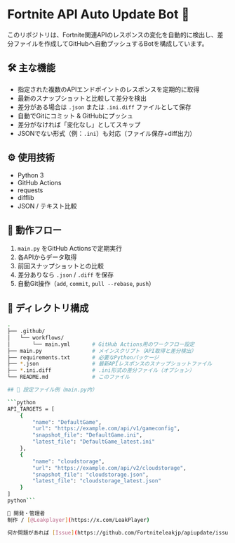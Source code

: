 # Fortnite API Auto Update Bot 🔄

このリポジトリは、Fortnite関連APIのレスポンスの変化を自動的に検出し、差分ファイルを作成してGitHubへ自動プッシュするBotを構成しています。

## 🛠 主な機能

- 指定された複数のAPIエンドポイントのレスポンスを定期的に取得
- 最新のスナップショットと比較して差分を検出
- 差分がある場合は `.json` または `.ini.diff` ファイルとして保存
- 自動でGitにコミット & GitHubにプッシュ
- 差分がなければ「変化なし」としてスキップ
- JSONでない形式（例：`.ini`）も対応（ファイル保存+diff出力）

## ⚙️ 使用技術

- Python 3
- GitHub Actions
- requests
- difflib
- JSON / テキスト比較

## 🔄 動作フロー

1. `main.py` をGitHub Actionsで定期実行
2. 各APIからデータ取得
3. 前回スナップショットとの比較
4. 差分ありなら `.json` / `.diff` を保存
5. 自動Git操作（`add`, `commit`, `pull --rebase`, `push`）

## 📂 ディレクトリ構成

```bash
.
├── .github/
│   └── workflows/
│       └── main.yml       # GitHub Actions用のワークフロー設定
├── main.py                # メインスクリプト（API取得と差分検出）
├── requirements.txt       # 必要なPythonパッケージ
├── *.json                 # 最新APIレスポンスのスナップショットファイル
├── *.ini.diff             # .ini形式の差分ファイル（オプション）
└── README.md              # このファイル

## 📝 設定ファイル例（main.py内）

```python
API_TARGETS = [
    {
        "name": "DefaultGame",
        "url": "https://example.com/api/v1/gameconfig",
        "snapshot_file": "DefaultGame.ini",
        "latest_file": "DefaultGame_latest.ini"
    },
    {
        "name": "cloudstorage",
        "url": "https://example.com/api/v2/cloudstorage",
        "snapshot_file": "cloudstorage.json",
        "latest_file": "cloudstorage_latest.json"
    }
]
python```

🤖 開発・管理者
制作 / [@Leakplayer](https://x.com/LeakPlayer)

何か問題があれば [Issue](https://github.com/Fortniteleakjp/apiupdate/issues) からご報告ください。
